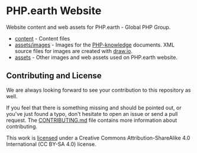 # PHP.earth Website

Website content and web assets for PHP.earth - Global PHP Group.

* [content](content) - Content files
* [assets/images](assets/images) - Images for the [PHP-knowledge](https://github.com/php-earth/php-knowledge)
  documents. XML source files for images are created with [draw.io](https://draw.io).
* [assets](assets) - Other images and web assets used on PHP.earth website.

## Contributing and License

We are always looking forward to see your contribution to this repository as well.

If you feel that there is something missing and should be pointed out, or you've
just found a typo, don't hesitate to open an issue or send a pull request.
The [CONTRIBUTING.md](CONTRIBUTING.md) file contains more information about contributing.

This work is [licensed](LICENSE) under a Creative Commons Attribution-ShareAlike 4.0
International (CC BY-SA 4.0) license.
